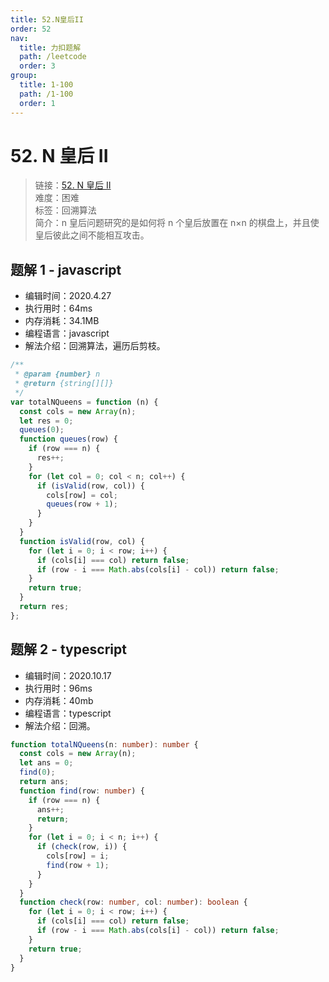 ```yaml
---
title: 52.N皇后II
order: 52
nav:
  title: 力扣题解
  path: /leetcode
  order: 3
group:
  title: 1-100
  path: /1-100
  order: 1
---
```


# 52. N 皇后 II

> 链接：[52. N 皇后 II](https://leetcode-cn.com/problems/n-queens-ii/)  
> 难度：困难  
> 标签：回溯算法  
> 简介：n 皇后问题研究的是如何将 n 个皇后放置在 n×n 的棋盘上，并且使皇后彼此之间不能相互攻击。

## 题解 1 - javascript

- 编辑时间：2020.4.27
- 执行用时：64ms
- 内存消耗：34.1MB
- 编程语言：javascript
- 解法介绍：回溯算法，遍历后剪枝。

```javascript
/**
 * @param {number} n
 * @return {string[][]}
 */
var totalNQueens = function (n) {
  const cols = new Array(n);
  let res = 0;
  queues(0);
  function queues(row) {
    if (row === n) {
      res++;
    }
    for (let col = 0; col < n; col++) {
      if (isValid(row, col)) {
        cols[row] = col;
        queues(row + 1);
      }
    }
  }
  function isValid(row, col) {
    for (let i = 0; i < row; i++) {
      if (cols[i] === col) return false;
      if (row - i === Math.abs(cols[i] - col)) return false;
    }
    return true;
  }
  return res;
};
```

## 题解 2 - typescript

- 编辑时间：2020.10.17
- 执行用时：96ms
- 内存消耗：40mb
- 编程语言：typescript
- 解法介绍：回溯。

```typescript
function totalNQueens(n: number): number {
  const cols = new Array(n);
  let ans = 0;
  find(0);
  return ans;
  function find(row: number) {
    if (row === n) {
      ans++;
      return;
    }
    for (let i = 0; i < n; i++) {
      if (check(row, i)) {
        cols[row] = i;
        find(row + 1);
      }
    }
  }
  function check(row: number, col: number): boolean {
    for (let i = 0; i < row; i++) {
      if (cols[i] === col) return false;
      if (row - i === Math.abs(cols[i] - col)) return false;
    }
    return true;
  }
}
```
